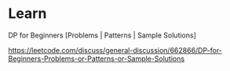# Learn


DP for Beginners [Problems | Patterns | Sample Solutions]

https://leetcode.com/discuss/general-discussion/662866/DP-for-Beginners-Problems-or-Patterns-or-Sample-Solutions
